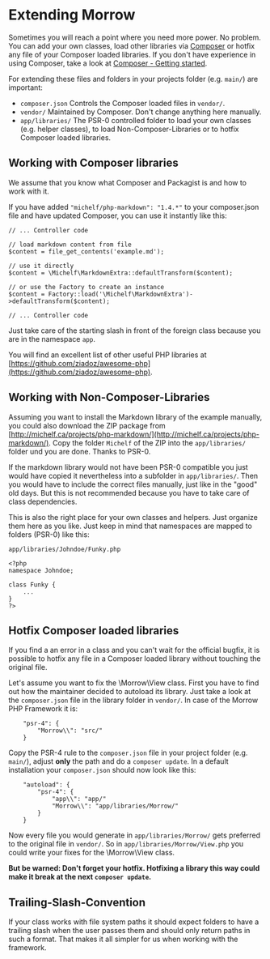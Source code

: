 Extending Morrow
====================

Sometimes you will reach a point where you need more power. No problem.
You can add your own classes, load other libraries via [Composer](http://getcomposer.org/) or hotfix any file of your Composer loaded libraries. 
If you don't have experience in using Composer, take a look at [Composer - Getting started](http://getcomposer.org/doc/00-intro.md).

For extending these files and folders in your projects folder (e.g. `main/`) are important:

* `composer.json` Controls the Composer loaded files in `vendor/`.
* `vendor/` Maintained by Composer. Don't change anything here manually.
* `app/libraries/` The PSR-0 controlled folder to load your own classes (e.g. helper classes), to load Non-Composer-Libraries or to hotfix Composer loaded libraries.


Working with Composer libraries
-------------------------------
We assume that you know what Composer and Packagist is and how to work with it.

If you have added `"michelf/php-markdown": "1.4.*"` to your composer.json file and have updated Composer, you can use it instantly like this:

~~~{.php}
// ... Controller code

// load markdown content from file	
$content = file_get_contents('example.md');

// use it directly
$content = \Michelf\MarkdownExtra::defaultTransform($content);

// or use the Factory to create an instance
$content = Factory::load('\Michelf\MarkdownExtra')->defaultTransform($content);

// ... Controller code
~~~

Just take care of the starting slash in front of the foreign class because you are in the namespace `app`.

You will find an excellent list of other useful PHP libraries at [https://github.com/ziadoz/awesome-php](https://github.com/ziadoz/awesome-php).


Working with Non-Composer-Libraries
------------------------------------
Assuming you want to install the Markdown library of the example manually, you could also download the ZIP package from [http://michelf.ca/projects/php-markdown/](http://michelf.ca/projects/php-markdown/).
Copy the folder `Michelf` of the ZIP into the `app/libraries/` folder und you are done. Thanks to PSR-0.

If the markdown library would not have been PSR-0 compatible you just would have copied it nevertheless into a subfolder in `app/libraries/`.
Then you would have to include the correct files manually, just like in the "good" old days.
But this is not recommended because you have to take care of class dependencies.

This is also the right place for your own classes and helpers.
Just organize them here as you like.
Just keep in mind that namespaces are mapped to folders (PSR-0) like this:

`app/libraries/Johndoe/Funky.php`
~~~{.php}
<?php
namespace Johndoe;

class Funky {
	...
}
?>
~~~


Hotfix Composer loaded libraries
--------------------------------------------
If you find a an error in a class and you can't wait for the official bugfix, it is possible to hotfix any file in a Composer loaded library without touching the original file.

Let's assume you want to fix the \Morrow\View class.
First you have to find out how the maintainer decided to autoload its library. Just take a look at the `composer.json` file in the library folder in `vendor/`.
In case of the Morrow PHP Framework it is:

~~~
    "psr-4": {
        "Morrow\\": "src/"
    }
~~~

Copy the PSR-4 rule to the `composer.json` file in your project folder (e.g. `main/`), adjust **only** the path and do a `composer update`.
In a default installation your `composer.json` should now look like this:

~~~
    "autoload": {
        "psr-4": {
            "app\\": "app/"
    	    "Morrow\\": "app/libraries/Morrow/"
        }
    }
~~~

Now every file you would generate in `app/libraries/Morrow/` gets preferred to the original file in `vendor/`.
So in `app/libraries/Morrow/View.php` you could write your fixes for the \Morrow\View class.

**But be warned: Don't forget your hotfix. Hotfixing a library this way could make it break at the next `composer update`.**


Trailing-Slash-Convention
------------------------
If your class works with file system paths it should expect folders to have a trailing slash when the user passes them and should only return paths in such a format.
That makes it all simpler for us when working with the framework.

